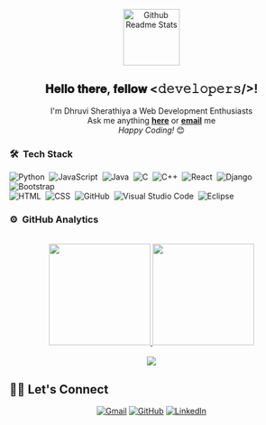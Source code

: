 <p align="center">
 <img width="100px" src="https://res.cloudinary.com/anuraghazra/image/upload/v1594908242/logo_ccswme.svg" align="center" alt="Github Readme Stats" />
</p>

<div align="center">
  <h2> 𝐇𝐞𝐥𝐥𝐨 𝐭𝐡𝐞𝐫𝐞, 𝐟𝐞𝐥𝐥𝐨𝐰 <𝚍𝚎𝚟𝚎𝚕𝚘𝚙𝚎𝚛𝚜/>! </h2>
</div>

<div align="center">
  I'm Dhruvi Sherathiya a Web Development Enthusiasts <br>
  Ask me anything <a href="https://github.com/DhruviSherathiya/DhruviSherathiya/issues/new"><b>here</b></a>
  or <a href="mailto:dhruvisherathiya921@gmail.com"><b>email</b></a> me <br>
  <i>Happy Coding!</i> 😊
</div>

<!-- <img alt="Night Coding" src="https://raw.githubusercontent.com/AVS1508/AVS1508/master/assets/Night-Coding.gif" align="right"/> -->
### 🛠 &nbsp;Tech Stack

![Python](https://img.shields.io/badge/-Python-05122A?style=flat&logo=python)&nbsp;
![JavaScript](https://img.shields.io/badge/-JavaScript-05122A?style=flat&logo=javascript)&nbsp;
![Java](https://img.shields.io/badge/-Java-05122A?style=flat&logo=Java&logoColor=FFA518)&nbsp;
![C](https://img.shields.io/badge/-C-05122A?style=flat&logo=C&logoColor=A8B9CC)&nbsp;
![C++](https://img.shields.io/badge/-C++-05122A?style=flat&logo=C%2B%2B&logoColor=00599C)&nbsp;
![React](https://img.shields.io/badge/-React-05122A?style=flat&logo=react)&nbsp;
![Django](https://img.shields.io/badge/-Django-05122A?style=flat&logo=django&logoColor=092E20)&nbsp;
![Bootstrap](https://img.shields.io/badge/-Bootstrap-05122A?style=flat&logo=bootstrap&logoColor=563D7C)\
![HTML](https://img.shields.io/badge/-HTML-05122A?style=flat&logo=HTML5)&nbsp;
![CSS](https://img.shields.io/badge/-CSS-05122A?style=flat&logo=CSS3&logoColor=1572B6)&nbsp;
![GitHub](https://img.shields.io/badge/-GitHub-05122A?style=flat&logo=github)&nbsp;
![Visual Studio Code](https://img.shields.io/badge/-Visual%20Studio%20Code-05122A?style=flat&logo=visual-studio-code&logoColor=007ACC)&nbsp;
![Eclipse](https://img.shields.io/badge/-Eclipse-05122A?style=flat&logo=eclipse-ide&logoColor=2C2255)


### ⚙️ &nbsp;GitHub Analytics
<p align="center">
<a href="https://github.com/DhruviSherathiya">
 <br>
  <img height="180em" src="https://github-readme-stats.vercel.app/api/top-langs?username=DhruviSherathiya&show_icons=true&locale=en&layout=compact"/>
  <img height="180em" src="https://github-readme-stats.vercel.app/api?username=DhruviSherathiya&show_icons=true&locale=en"/>
  <br> <br>
  <img src="https://github-profile-trophy.vercel.app/?username=DhruviSherathiya&theme=buefy" />
</a>
</p>

## 🙋‍♀️ Let's Connect
<p align="center">
<!--   <a href="#"><img src="https://img.icons8.com/bubbles/50/000000/web.png" alt="Website"/></a> -->
	<a href="mailto:dhruvisherathiya921@gmail.com"><img src="https://img.icons8.com/bubbles/50/000000/gmail.png" alt="Gmail"/></a>
	<a href="https://github.com/DhruviSherathiya"><img src="https://img.icons8.com/bubbles/50/000000/github.png" alt="GitHub"/></a>
	<a href="https://www.linkedin.com/in/dhruvisherathiya/"><img src="https://img.icons8.com/bubbles/50/000000/linkedin.png" alt="LinkedIn"/></a>
	
	
</p>

